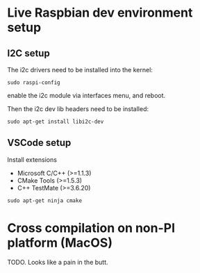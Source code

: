 # Live Raspbian dev environment setup

## I2C setup

The i2c drivers need to be installed into the kernel:
```
sudo raspi-config
```
enable the i2c module via interfaces menu, and reboot.

Then the i2c dev lib headers need to be installed:
```
sudo apt-get install libi2c-dev
```

## VSCode setup

Install extensions
- Microsoft C/C++ (>=1.1.3)
- CMake Tools (>=1.5.3)
- C++ TestMate (>=3.6.20)

```
sudo apt-get ninja cmake
```

# Cross compilation on non-PI platform (MacOS)

TODO. Looks like a pain in the butt.